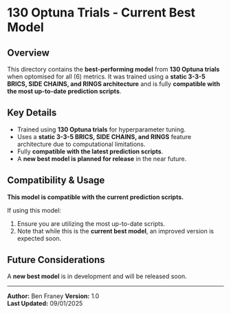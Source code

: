 # 130 Optuna Trials - Current Best Model

## Overview
This directory contains the **best-performing model** from **130 Optuna trials** when optomised for all (6) metrics. It was trained using a **static 3-3-5 BRICS, SIDE CHAINS, and RINGS architecture** and is fully **compatible with the most up-to-date prediction scripts**.

## Key Details
- Trained using **130 Optuna trials** for hyperparameter tuning.
- Uses a **static 3-3-5 BRICS, SIDE CHAINS, and RINGS** feature architecture due to computational limitations.
- Fully **compatible with the latest prediction scripts**.
- A **new best model is planned for release** in the near future.

## Compatibility & Usage
**This model is compatible with the current prediction scripts.**

If using this model:
1. Ensure you are utilizing the most up-to-date scripts.
2. Note that while this is the **current best model**, an improved version is expected soon.

## Future Considerations
A **new best model** is in development and will be released soon.

---
**Author:** Ben Franey
**Version:** 1.0  
**Last Updated:** 09/01/2025